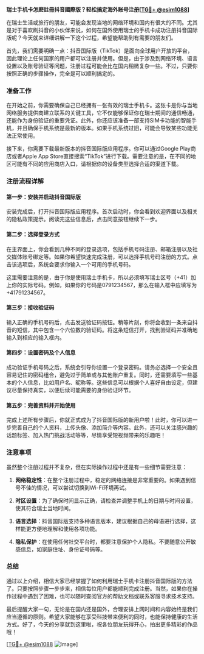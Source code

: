 **瑞士手机卡怎麽註冊抖音國際版？轻松搞定海外账号注册[[TG💪+ @esim1088](https://t.me/s/esim1088)]**

在瑞士生活或旅行的朋友，可能会发现当地的网络环境和国内有很大的不同。尤其是对于喜欢刷抖音的小伙伴来说，如何在国外使用瑞士的手机卡成功注册抖音国际版呢？今天就来详细讲解一下这个过程，希望能帮助到有需要的朋友们。

首先，我们需要明确一点：抖音国际版（TikTok）是面向全球用户开放的平台，因此理论上任何国家的用户都可以注册并使用。但是，由于涉及到网络环境、语言设置以及账号验证等问题，注册过程可能会比在国内稍微复杂一些。不过，只要你按照正确的步骤操作，完全是可以顺利搞定的。

### 准备工作

在开始之前，你需要确保自己已经拥有一张有效的瑞士手机卡。这张卡是你与当地网络服务提供商建立联系的关键工具，它不仅能够保证你在瑞士期间的通信畅通，还能作为身份验证的重要凭证。此外，你还应该准备一部支持SIM卡功能的智能手机，并且确保手机系统是最新的版本。如果手机系统过旧，可能会导致某些功能无法正常使用。

接下来，你需要下载最新版本的抖音国际版应用程序。你可以通过Google Play商店或者Apple App Store直接搜索“TikTok”进行下载。需要注意的是，在不同的地区可能有不同的应用商店入口，请根据你的设备类型选择合适的渠道下载。

### 注册流程详解

#### 第一步：安装并启动抖音国际版

安装完成后，打开抖音国际版应用程序。首次启动时，你会看到欢迎界面以及相关的隐私政策提示。阅读完这些信息后，点击同意按钮继续下一步。

#### 第二步：选择登录方式

在主界面上，你会看到几种不同的登录选项，包括手机号码注册、邮箱注册以及社交媒体账号绑定等。如果你希望快速完成注册，可以选择手机号码注册的方式。点击该选项后，系统会要求你输入一个可用的手机号码。

这里需要注意的是，由于你是使用瑞士手机卡，所以必须填写瑞士区号（+41）加上你的实际号码。例如，如果你的号码是0791234567，那么在输入框中应填写为+41791234567。

#### 第三步：接收验证码

输入正确的手机号码后，点击发送验证码按钮。稍等片刻，你将会收到一条来自抖音的短信，其中包含一个六位数的验证码。将这条短信打开，找到验证码并准确地输入到相应的输入框内。

#### 第四步：设置密码及个人信息

成功验证手机号码之后，系统会引导你设置一个登录密码。请务必选择一个安全且容易记住的密码组合，避免过于简单或与其他账户重复。同时，还需要填写一些基本的个人信息，比如用户名、昵称等。这些信息可以根据个人喜好自由设定，但建议尽量保持真实，以便后续可能需要的身份验证环节。

#### 第五步：完善资料并开始使用

完成上述所有步骤后，你就正式成为了抖音国际版的新用户啦！此时，你可以进一步完善自己的个人资料，上传头像、添加简介等内容。此外，还可以关注感兴趣的话题标签、加入热门挑战活动等等，尽情享受短视频带来的乐趣吧！

### 注意事项

虽然整个注册过程并不复杂，但在实际操作过程中还是有一些细节需要注意：

1. **网络稳定性**：在整个注册过程中，稳定的网络连接是非常重要的。如果遇到信号不佳的情况，可以尝试切换到Wi-Fi环境再试。
   
2. **时区设置**：为了确保时间显示正确，请检查并调整手机上的日期与时间设置，使其符合瑞士当地时间。

3. **语言选择**：抖音国际版支持多种语言版本，建议根据自己的母语进行选择，这样能更方便地理解和使用各项功能。

4. **隐私保护**：在使用任何社交平台时，都要注意保护个人隐私。不要随意公开敏感信息，如家庭住址、身份证号码等。

### 总结

通过以上介绍，相信大家已经掌握了如何利用瑞士手机卡注册抖音国际版的方法了。只要按照步骤一步步来，相信每位用户都能顺利完成注册。当然，如果你在操作过程中遇到了困难，也可以随时查阅官方的帮助文档或联系客服寻求技术支持。

最后提醒大家一句，无论是在国内还是国外，合理安排上网时间和内容始终是我们应当遵循的原则。希望大家能够在享受科技带来便利的同时，也能保持健康的生活方式。好了，今天的分享就到这里啦，祝各位朋友玩得开心，拍出更多精彩的作品哦！

[[TG💪+ @esim1088](https://t.me/s/esim1088) ![Image](https://i.postimg.cc/4NQfJmqS/Snipaste-2025-05-13-00-14-12.png)]